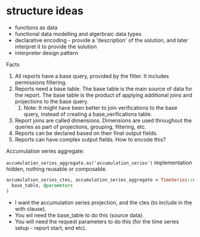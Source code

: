 # structure ideas

- functions as data
- functional data modelling and algerbraic data types
- declarative encoding - provide a 'description' of the solution, and later
  interpret it to provide the solution 
- interpreter design pattern 

Facts

1. All reports have a base query, provided by the filter. It includes
   permissions filtering. 
2. Reports need a base table. The base table is the main source of data for the
   report. The base table is the product of applying additional joins and
   projections to the base query.
   1. Note: It might have been better to join verifications to the base query, 
      instead of creating a base_verifications table. 
3. Report joins are called dimensions. Dimensions are used throughout the
   queries as part of projections, grouping, filtering, etc. 
4. Reports can be declared based on their final output fields.
5. Reports can have complex output fields. How to encode this?

Accumulation series aggregate:

`accumulation_series_aggregate.as('accumulation_series')`
implementation hidden, nothing reusable or composable. 

```rb
accumulation_series_ctes, accumulation_series_aggregate = TimeSeries::Accumulation.accumulation_series_result(
  base_table, @parameters
)
```

- I want the accumulation series projection, and the ctes (to include in the
  with clause). 
- You wil need the base_table to do this (source data).
- You will need the request parameters to do this (for the time series setup -
  report start, end etc). 

